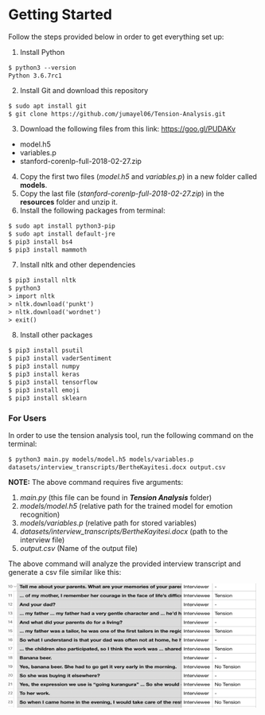 # Getting Started

Follow the steps provided below in order to get everything set up:

1. Install Python
```console
$ python3 --version
Python 3.6.7rc1
```
2. Install Git and download this repository
```console
$ sudo apt install git
$ git clone https://github.com/jumayel06/Tension-Analysis.git
```
3. Download the following files from this link: https://goo.gl/PUDAKv
* model.h5
* variables.p
* stanford-corenlp-full-2018-02-27.zip

4. Copy the first two files (*model.h5* and *variables.p*) in a new folder called **models**.
5. Copy the last file (*stanford-corenlp-full-2018-02-27.zip*) in the **resources** folder and unzip it.
6. Install the following packages from terminal:
```console
$ sudo apt install python3-pip
$ sudo apt install default-jre
$ pip3 install bs4
$ pip3 install mammoth
```
7. Install nltk and other dependencies
```
$ pip3 install nltk
$ python3
> import nltk
> nltk.download('punkt')
> nltk.download('wordnet')
> exit()
```
8. Install other packages
```
$ pip3 install psutil
$ pip3 install vaderSentiment
$ pip3 install numpy
$ pip3 install keras
$ pip3 install tensorflow
$ pip3 install emoji
$ pip3 install sklearn
```


### For Users
In order to use the tension analysis tool, run the following command on
the terminal:


```console
$ python3 main.py models/model.h5 models/variables.p datasets/interview_transcripts/BertheKayitesi.docx output.csv
```

**NOTE:**
The above command requires five arguments:

1. *main.py* (this file can be found in ***Tension Analysis*** folder)
2. *models/model.h5* (relative path for the trained model for emotion recognition)
3. *models/variables.p* (relative path for stored variables)
4. *datasets/interview_transcripts/BertheKayitesi.docx* (path to the interview file)
5. *output.csv* (Name of the output file)

The above command will analyze the provided interview transcript and generate
a csv file similar like this:

<img src="sample.png" width="500" height="250" />

